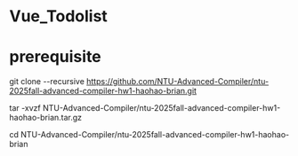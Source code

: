 # Vue_Todolist

# prerequisite
git clone --recursive
 https://github.com/NTU-Advanced-Compiler/ntu-2025fall-advanced-compiler-hw1-haohao-brian.git
 
tar -xvzf NTU-Advanced-Compiler/ntu-2025fall-advanced-compiler-hw1-haohao-brian.tar.gz

cd NTU-Advanced-Compiler/ntu-2025fall-advanced-compiler-hw1-haohao-brian

